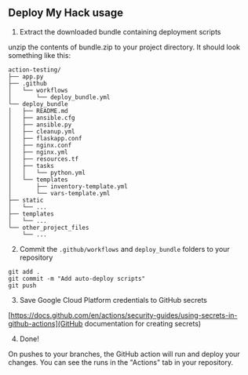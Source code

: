 <!--- This usage.md stores the instructions for bundle.zip, put through md to html parser --->

## Deploy My Hack usage 

1. Extract the downloaded bundle containing deployment scripts

unzip the contents of bundle.zip to your project directory. It should look something like this:
```
action-testing/
├── app.py
├── .github
│   └── workflows
│       └── deploy_bundle.yml
└── deploy_bundle
│   ├── README.md
│   ├── ansible.cfg
│   ├── ansible.py
│   ├── cleanup.yml
│   ├── flaskapp.conf
│   ├── nginx.conf
│   ├── nginx.yml
│   ├── resources.tf
│   ├── tasks
│   │   └── python.yml
│   └── templates
│       ├── inventory-template.yml
│       └── vars-template.yml
├── static
│   └── ...
├── templates
│   └── ...
└── other_project_files
    └── ...
```

2. Commit the `.github/workflows` and `deploy_bundle` folders to your repository 

```
git add . 
git commit -m "Add auto-deploy scripts"
git push
```

3. Save Google Cloud Platform credentials to GitHub secrets 

[https://docs.github.com/en/actions/security-guides/using-secrets-in-github-actions](GitHub documentation for creating secrets)

4. Done!

On pushes to your branches, the GitHub action will run and deploy your changes. You can see the runs in the "Actions" tab in your repository.
